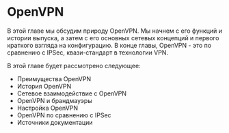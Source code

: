 # OpenVPN

В этой главе мы обсудим природу OpenVPN. Мы начнем с его функций и истории выпуска, а затем с его основных сетевых концепций и первого краткого взгляда на конфигурацию. В конце главы, OpenVPN - это по сравнению с IPSec, квази-стандарт в технологии VPN.

В этой главе будет рассмотрено следующее:

* Преимущества OpenVPN
* История OpenVPN
* Сетевое взаимодействие с OpenVPN
* OpenVPN и брандмауэры
* Настройка OpenVPN
* OpenVPN по сравнению с IPSec
* Источники документации
